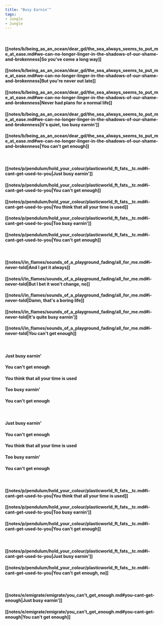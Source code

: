 ```yaml
---
title: "Busy Earnin’"
tags:
- Jungle
- Jungle
---
```

&nbsp;
#### [[notes/b/being_as_an_ocean/dear_gd/the_sea_always_seems_to_put_me_at_ease.md#we-can-no-longer-linger-in-the-shadows-of-our-shame-and-brokenness|So you've come a long way]]
#### [[notes/b/being_as_an_ocean/dear_gd/the_sea_always_seems_to_put_me_at_ease.md#we-can-no-longer-linger-in-the-shadows-of-our-shame-and-brokenness|But you're never out late]]
#### [[notes/b/being_as_an_ocean/dear_gd/the_sea_always_seems_to_put_me_at_ease.md#we-can-no-longer-linger-in-the-shadows-of-our-shame-and-brokenness|Never had plans for a normal life]]
#### [[notes/b/being_as_an_ocean/dear_gd/the_sea_always_seems_to_put_me_at_ease.md#we-can-no-longer-linger-in-the-shadows-of-our-shame-and-brokenness|It's quiet, too busy earnin']]
#### [[notes/b/being_as_an_ocean/dear_gd/the_sea_always_seems_to_put_me_at_ease.md#we-can-no-longer-linger-in-the-shadows-of-our-shame-and-brokenness|You can't get enough]]
&nbsp;
#### [[notes/p/pendulum/hold_your_colour/plasticworld_ft_fats__tc.md#i-cant-get-used-to-you|Just busy earnin']]
#### [[notes/p/pendulum/hold_your_colour/plasticworld_ft_fats__tc.md#i-cant-get-used-to-you|You can't get enough]]
#### [[notes/p/pendulum/hold_your_colour/plasticworld_ft_fats__tc.md#i-cant-get-used-to-you|You think that all your time is used]]
#### [[notes/p/pendulum/hold_your_colour/plasticworld_ft_fats__tc.md#i-cant-get-used-to-you|Too busy earnin']]
#### [[notes/p/pendulum/hold_your_colour/plasticworld_ft_fats__tc.md#i-cant-get-used-to-you|You can't get enough]]
&nbsp;
#### [[notes/i/in_flames/sounds_of_a_playground_fading/all_for_me.md#i-never-told|And I get it always]]
#### [[notes/i/in_flames/sounds_of_a_playground_fading/all_for_me.md#i-never-told|But I bet it won't change, no]]
#### [[notes/i/in_flames/sounds_of_a_playground_fading/all_for_me.md#i-never-told|Damn, that's a boring life]]
#### [[notes/i/in_flames/sounds_of_a_playground_fading/all_for_me.md#i-never-told|It's quite busy earnin']]
#### [[notes/i/in_flames/sounds_of_a_playground_fading/all_for_me.md#i-never-told|You can't get enough]]
&nbsp;
#### Just busy earnin'
#### You can't get enough
#### You think that all your time is used
#### Too busy earnin'
#### You can't get enough
&nbsp;
#### Just busy earnin'
#### You can't get enough
#### You think that all your time is used
#### Too busy earnin'
#### You can't get enough
&nbsp;
#### [[notes/p/pendulum/hold_your_colour/plasticworld_ft_fats__tc.md#i-cant-get-used-to-you|You think that all your time is used]]
#### [[notes/p/pendulum/hold_your_colour/plasticworld_ft_fats__tc.md#i-cant-get-used-to-you|Too busy earnin']]
#### [[notes/p/pendulum/hold_your_colour/plasticworld_ft_fats__tc.md#i-cant-get-used-to-you|You can't get enough]]
&nbsp;
#### [[notes/p/pendulum/hold_your_colour/plasticworld_ft_fats__tc.md#i-cant-get-used-to-you|Just busy earnin']]
#### [[notes/p/pendulum/hold_your_colour/plasticworld_ft_fats__tc.md#i-cant-get-used-to-you|You can't get enough, no]]
&nbsp;
#### [[notes/e/emigrate/emigrate/you_can’t_get_enough.md#you-cant-get-enough|Just busy earnin']]
#### [[notes/e/emigrate/emigrate/you_can’t_get_enough.md#you-cant-get-enough|You can't get enough]]

